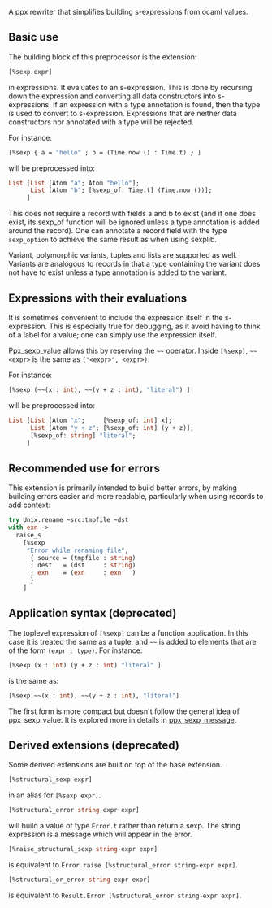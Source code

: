 A ppx rewriter that simplifies building s-expressions from ocaml values.

Basic use
---------

The building block of this preprocessor is the extension:

```ocaml
[%sexp expr]
```

in expressions. It evaluates to an s-expression. This is done by
recursing down the expression and converting all data constructors
into s-expressions. If an expression with a type annotation is found,
then the type is used to convert to s-expression. Expressions that are
neither data constructors nor annotated with a type will be rejected.

For instance:

```ocaml
[%sexp { a = "hello" ; b = (Time.now () : Time.t) } ]
```

will be preprocessed into:

```ocaml
List [List [Atom "a"; Atom "hello"];
      List [Atom "b"; [%sexp_of: Time.t] (Time.now ())];
     ]
```

This does not require a record with fields a and b to exist (and if
one does exist, its sexp_of function will be ignored unless a type
annotation is added around the record).
One can annotate a record field with the type `sexp_option` to achieve
the same result as when using sexplib.

Variant, polymorphic variants, tuples and lists are supported as
well.  Variants are analogous to records in that a type containing the
variant does not have to exist unless a type annotation is added to
the variant.

Expressions with their evaluations
----------------------------------

It is sometimes convenient to include the expression itself in the
s-expression. This is especially true for debugging, as it avoid
having to think of a label for a value; one can simply use the
expression itself.

Ppx\_sexp\_value allows this by reserving the `~~` operator. Inside
`[%sexp]`, `~~<expr>` is the same as `("<expr>", <expr>)`.

For instance:

```ocaml
[%sexp (~~(x : int), ~~(y + z : int), "literal") ]
```

will be preprocessed into:

```ocaml
List [List [Atom "x";     [%sexp_of: int] x];
      List [Atom "y + z"; [%sexp_of: int] (y + z)];
      [%sexp_of: string] "literal";
     ]
```

Recommended use for errors
--------------------------

This extension is primarily intended to build better errors, by making
building errors easier and more readable, particularly when using
records to add context:

```ocaml
try Unix.rename ~src:tmpfile ~dst
with exn ->
  raise_s
    [%sexp
     "Error while renaming file",
      { source = (tmpfile : string)
      ; dest   = (dst     : string)
      ; exn    = (exn     : exn   )
      }
    ]
```

Application syntax (deprecated)
-------------------------------

The toplevel expression of `[%sexp]` can be a function application. In
this case it is treated the same as a tuple, and `~~` is added to
elements that are of the form `(expr : type)`. For instance:

```ocaml
[%sexp (x : int) (y + z : int) "literal" ]
```

is the same as:

```ocaml
[%sexp ~~(x : int), ~~(y + z : int), "literal"]
```

The first form is more compact but doesn't follow the general idea of
ppx\_sexp\_value. It is explored more in details in
[ppx_sexp_message](https://github.com/janestreet/ppx_sexp_message).

Derived extensions (deprecated)
-------------------------------

Some derived extensions are built on top of the base extension.

```ocaml
[%structural_sexp expr]
```

in an alias for `[%sexp expr]`.

```ocaml
[%structural_error string-expr expr]
```

will build a value of type `Error.t` rather than return a sexp. The
string expression is a message which will appear in the error.

```ocaml
[%raise_structural_sexp string-expr expr]
```

is equivalent to `Error.raise [%structural_error string-expr expr]`.

```ocaml
[%structural_or_error string-expr expr]
```

is equivalent to `Result.Error [%structural_error string-expr expr]`.
